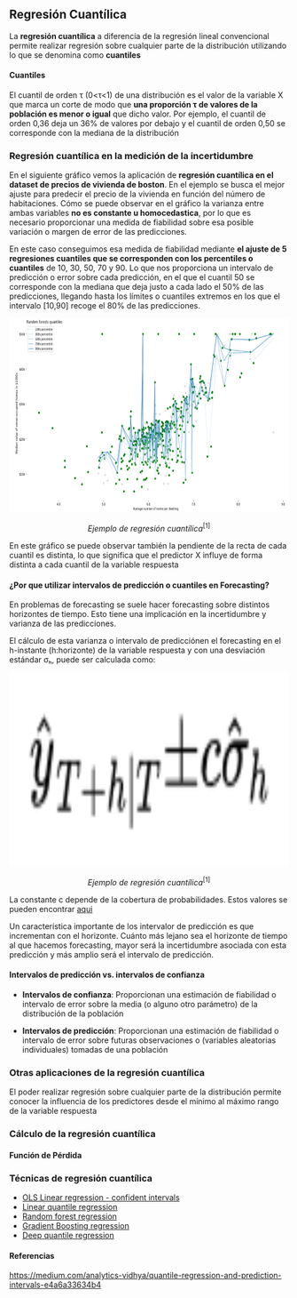 ## Regresión Cuantílica

La **regresión cuantílica** a diferencia de la regresión lineal convencional permite realizar regresión sobre cualquier parte de la distribución utilizando lo que se denomina como **cuantiles**

#### Cuantiles

El cuantil de orden τ (0<τ<1) de una distribución es el valor de la variable X que marca un corte de modo que **una proporción τ de valores de la población es menor o igual** que dicho valor. Por ejemplo, el cuantil de orden 0,36 deja un 36% de valores por debajo y el cuantil de orden 0,50 se corresponde con la mediana de la distribución

### Regresión cuantílica en la medición de la incertidumbre

En el siguiente gráfico vemos la aplicación de **regresión cuantílica en el dataset de precios de vivienda de boston**. En el ejemplo se busca el mejor ajuste para predecir el precio de la vivienda en función del número de habitaciones. Cómo se puede observar en el gráfico la varianza entre ambas variables **no es constante u homocedastica**, por lo que es necesario proporcionar una medida de fiabilidad sobre esa posible variación o margen de error de las predicciones.

En este caso conseguimos esa medida de fiabilidad mediante **el ajuste de 5 regresiones cuantiles que se corresponden con los percentiles o cuantiles** de 10, 30, 50, 70 y 90. Lo que nos proporciona un intervalo de predicción o error sobre cada predicción, en el que el cuantil 50 se corresponde con la mediana que deja justo a cada lado el 50% de las predicciones, llegando hasta los límites o cuantiles extremos en los que el intervalo [10,90] recoge el 80% de las predicciones.

 <p align="center"><img src="/docs/assets/quantile_regression/quantile_regression_example.PNG" height="350" alt=“Ejemplo de regresión cuantílica” /></p>
<p align="center"><em>Ejemplo de regresión cuantílica</em><sup>[1]</sup></p>

En este gráfico se puede observar también la pendiente de la recta de cada cuantil es distinta, lo que significa que el predictor X influye de forma distinta a cada cuantil de la variable respuesta

#### ¿Por que utilizar intervalos de predicción o cuantiles en Forecasting?

En problemas de forecasting se suele hacer forecasting sobre distintos horizontes de tiempo. Esto tiene una implicación en la incertidumbre y varianza de las predicciones.

El cálculo de esta varianza o intervalo de predicciónen el forecasting en el h-instante (h:horizonte) de la variable respuesta y con una desviación estándar σₕ, puede ser calculada como:

 <p align="center"><img src="/docs/assets/quantile_regression/forecast_variance.png" height="350" alt=“Ejemplo de regresión cuantílica” /></p>
<p align="center"><em>Ejemplo de regresión cuantílica</em><sup>[1]</sup></p>

La constante c depende de la cobertura de probabilidades. Estos valores se pueden encontrar [aqui](https://otexts.com/fpp2/prediction-intervals.html)

Un característica importante de los intervalor de predicción es que incrementan con el horizonte. Cuánto más lejano sea el horizonte de tiempo al que hacemos forecasting, mayor será la incertidumbre asociada con esta predicción y más amplio será el intervalo de predicción.

#### Intervalos de predicción vs. intervalos de confianza

- **Intervalos de confianza**: Proporcionan una estimación de fiabilidad o intervalo de error sobre la media (o alguno otro parámetro) de la distribución de la población

- **Intervalos de predicción**: Proporcionan una estimación de fiabilidad o intervalo de error sobre futuras observaciones o (variables aleatorias individuales) tomadas de una población

### Otras aplicaciones de la regresión cuantílica

El poder realizar regresión sobre cualquier parte de la distribución permite conocer la influencia de los predictores desde el mínimo al máximo rango de la variable respuesta

### Cálculo de la regresión cuantílica

####  Función de Pérdida

### Técnicas de regresión cuantílica

- [OLS Linear regression - confident intervals](#ols)
- [Linear quantile regression](#linear_quantile)
- [Random forest regression](#rf_quantile)
- [Gradient Boosting regression](#gaadboost)
- [Deep quantile regression](#dqr)


#### Referencias

https://medium.com/analytics-vidhya/quantile-regression-and-prediction-intervals-e4a6a33634b4
